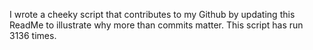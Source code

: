 I wrote a cheeky script that contributes to my Github by updating this ReadMe to illustrate why more than commits matter. This script has run 3136 times.
